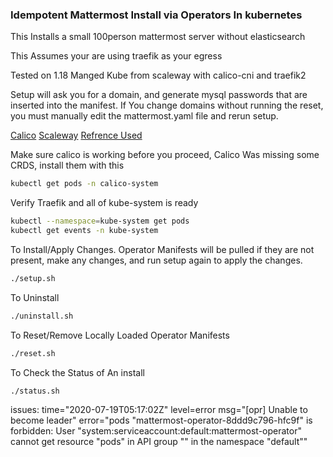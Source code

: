 ### Idempotent Mattermost Install via Operators In kubernetes

This Installs a small 100person mattermost server without elasticsearch

This Assumes your are using traefik as your egress

Tested on 1.18 Manged Kube from scaleway with calico-cni and traefik2

Setup will ask you for a domain, and generate mysql passwords that are inserted into the manifest. If You change domains without running the reset, you must manually edit the mattermost.yaml file and rerun setup. 

[Calico](https://docs.projectcalico.org/getting-started/kubernetes/quickstart)
[Scaleway](https://developers.scaleway.com/en/products/k8s/api/)
[Refrence Used](https://docs.mattermost.com/install/install-kubernetes-operator.html)

Make sure calico is working before you proceed, Calico Was missing some CRDS, install them with this
```sh
kubectl get pods -n calico-system
```
Verify Traefik and all of kube-system is ready
```sh
kubectl --namespace=kube-system get pods
kubectl get events -n kube-system
```
To Install/Apply Changes. Operator Manifests will be pulled if they are not present, make any changes, and run setup again to apply the changes.
```sh
./setup.sh
```
To Uninstall
```sh
./uninstall.sh
```
To Reset/Remove Locally Loaded Operator Manifests
```sh
./reset.sh
```
To Check the Status of An install
```sh
./status.sh
```

issues: time="2020-07-19T05:17:02Z" level=error msg="[opr] Unable to become leader" error="pods \"mattermost-operator-8ddd9c796-hfc9f\" is forbidden: User \"system:serviceaccount:default:mattermost-operator\" cannot get resource \"pods\" in API group \"\" in the namespace \"default\""
